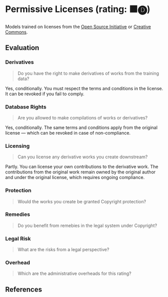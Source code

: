 # Permissive Licenses (rating: 🟧🅓)

Models trained on licenses from the [Open Source Initiative](https://opensource.org/) or [Creative Commons](https://creativecommons.org/).

## Evaluation

### Derivatives
> Do you have the right to make derivatives of works from the training data?

Yes, conditionally. You must respect the terms and conditions in the license. It can be revoked if you fail to comply.


### Database Rights
> Are you allowed to make compilations of works or derivatives?

Yes, conditionally. The same terms and conditions apply from the original license — which can be revoked in case of non-compliance.


### Licensing
> Can you license any derivative works you create downstream?

Partly. You can license your own contributions to the derivative work.  The contributions from the original work remain owned by the original author and under the original license, which requires ongoing compliance.


### Protection
> Would the works you create be granted Copyright protection?

### Remedies
> Do you benefit from remebies in the legal system under Copyright?

### Legal Risk
> What are the risks from a legal perspective?

### Overhead
> Which are the administrative overheads for this rating?


## References
